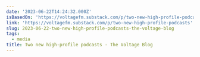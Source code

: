 ```yaml
---
date: '2023-06-22T14:24:32.000Z'
isBasedOn: 'https://voltagefm.substack.com/p/two-new-high-profile-podcasts'
link: 'https://voltagefm.substack.com/p/two-new-high-profile-podcasts'
slug: 2023-06-22-two-new-high-profile-podcasts-the-voltage-blog
tags:
  - media
title: Two new high-profile podcasts - The Voltage Blog
---
```


